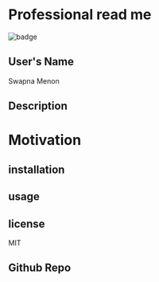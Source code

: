 # Professional read me 
  ![badge]() 
  
  ## User's Name
  Swapna Menon

  ## Description
  

  # Motivation
  

  ## installation
  

  ## usage 
  

  ## license
  MIT

  ## Github Repo
  
